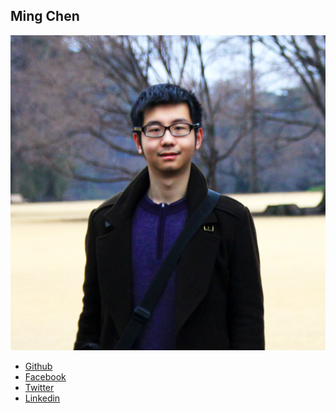 Ming Chen
----------------

![](photos/ming-chen.png)

* [Github](http://github.com/velicue)
* [Facebook](https://www.facebook.com/velicue)
* [Twitter](https://twitter.com/velicue)
* [Linkedin](https://www.linkedin.com/pub/ming-chen/a6/816/751)

